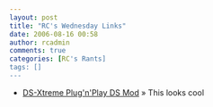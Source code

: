 ```yaml
---
layout: post
title: "RC's Wednesday Links"
date: 2006-08-16 00:58
author: rcadmin
comments: true
categories: [RC's Rants]
tags: []
---
```

<ul>
<li><a href="http://gizmodo.com/gadgets/hacks/dsxtreme-plugnplay-ds-mod-194023.php" title="DS-Xtreme Plug'n'Play DS Mod">DS-Xtreme Plug'n'Play DS Mod</a> &raquo; This looks cool</li>
</ul>

